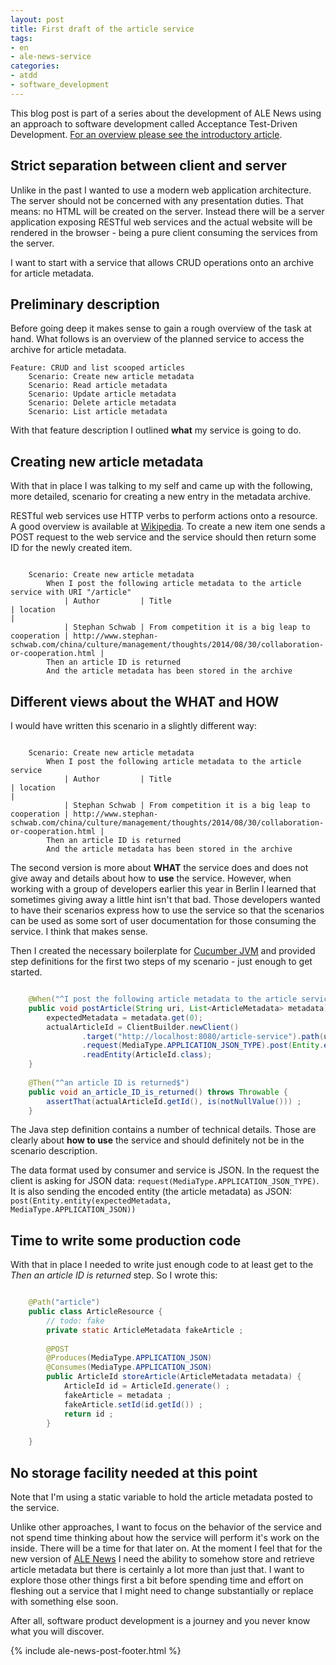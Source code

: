 ```yaml
---
layout: post
title: First draft of the article service
tags:
- en
- ale-news-service
categories:
- atdd
- software_development
---
```

This blog post is part of a series about the development of ALE News using an approach to software development called Acceptance Test-Driven Development. <a href="/ale-news.html">For an overview please see the introductory article</a>.

## Strict separation between client and server
Unlike in the past I wanted to use a modern web application architecture. The server should not be concerned with any presentation duties. That means: no HTML will be created on the server. Instead there will be a server application exposing RESTful web services and the actual website will be rendered in the browser - being a pure client consuming the services from the server.

I want to start with a service that allows CRUD operations onto an archive for article metadata.

## Preliminary description
Before going deep it makes sense to gain a rough overview of the task at hand. What follows is an overview of the planned service to access the archive for article metadata.

	Feature: CRUD and list scooped articles
		Scenario: Create new article metadata
		Scenario: Read article metadata
		Scenario: Update article metadata
		Scenario: Delete article metadata
		Scenario: List article metadata

With that feature description I outlined **what** my service is going to do.

## Creating new article metadata
With that in place I was talking to my self and came up with the following, more detailed, scenario for creating a new entry in the metadata archive.

RESTful web services use HTTP verbs to perform actions onto a resource. A good overview is available at [Wikipedia](http://en.wikipedia.org/wiki/Representational_State_Transfer). To create a new item one sends a POST request to the web service and the service should then return some ID for the newly created item.

```gherkin

	Scenario: Create new article metadata
		When I post the following article metadata to the article service with URI "/article"
			| Author         | Title                                            | location                                                                                                     |
			| Stephan Schwab | From competition it is a big leap to cooperation | http://www.stephan-schwab.com/china/culture/management/thoughts/2014/08/30/collaboration-or-cooperation.html |
		Then an article ID is returned
		And the article metadata has been stored in the archive
```

## Different views about the WHAT and HOW
I would have written this scenario in a slightly different way:

```gherkin

	Scenario: Create new article metadata
		When I post the following article metadata to the article service
			| Author         | Title                                            | location                                                                                                     |
			| Stephan Schwab | From competition it is a big leap to cooperation | http://www.stephan-schwab.com/china/culture/management/thoughts/2014/08/30/collaboration-or-cooperation.html |
		Then an article ID is returned
		And the article metadata has been stored in the archive
```

The second version is more about **WHAT** the service does and does not give away and details about how to **use** the service. However, when working with a group of developers earlier this year in Berlin I learned that sometimes giving away a little hint isn't that bad. Those developers wanted to have their scenarios express how to use the service so that the scenarios can be used as some sort of user documentation for those consuming the service. I think that makes sense.

Then I created the necessary boilerplate for [Cucumber JVM](https://github.com/cucumber/cucumber-jvm) and provided step definitions for the first two steps of my scenario - just enough to get started.

```java

	@When("^I post the following article metadata to the article service with URI \"(.*?)\"$")
	public void postArticle(String uri, List<ArticleMetadata> metadata) throws Throwable {
		expectedMetadata = metadata.get(0);
		actualArticleId = ClientBuilder.newClient()
	            .target("http://localhost:8080/article-service").path(uri)
	            .request(MediaType.APPLICATION_JSON_TYPE).post(Entity.entity(expectedMetadata, MediaType.APPLICATION_JSON))
	            .readEntity(ArticleId.class);
	}
	
	@Then("^an article ID is returned$")
	public void an_article_ID_is_returned() throws Throwable {
		assertThat(actualArticleId.getId(), is(notNullValue())) ;
	}
```

The Java step definition contains a number of technical details. Those are clearly about **how to use** the service and should definitely not be in the scenario description.

The data format used by consumer and service is JSON. In the request the client is asking for JSON data: <code>request(MediaType.APPLICATION_JSON_TYPE)</code>. It is also sending the encoded entity (the article metadata) as JSON: <code>post(Entity.entity(expectedMetadata, MediaType.APPLICATION_JSON))</code>

## Time to write some production code
With that in place I needed to write just enough code to at least get to the *Then an article ID is returned* step. So I wrote this:

```java

	@Path("article")
	public class ArticleResource {
		// todo: fake
		private static ArticleMetadata fakeArticle ;
		
	    @POST
	    @Produces(MediaType.APPLICATION_JSON)
	    @Consumes(MediaType.APPLICATION_JSON)
	    public ArticleId storeArticle(ArticleMetadata metadata) {
	    	ArticleId id = ArticleId.generate() ;
	    	fakeArticle = metadata ;
	        fakeArticle.setId(id.getId()) ;
	        return id ;
	    }
		
	}
```
## No storage facility needed at this point
Note that I'm using a static variable to hold the article metadata posted to the service.

Unlike other approaches, I want to focus on the behavior of the service and not spend time thinking about how the service will perform it's work on the inside. There will be a time for that later on. At the moment I feel that for the new version of [ALE News](http://www.ale-news.com) I need the ability to somehow store and retrieve article metadata but there is certainly a lot more than just that. I want to explore those other things first a bit before spending time and effort on fleshing out a service that I might need to change substantially or replace with something else soon.

After all, software product development is a journey and you never know what you will discover.

{% include ale-news-post-footer.html %}

